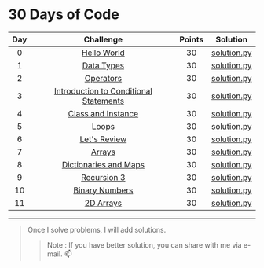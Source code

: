# 30 Days of Code

| Day | Challenge | Points | Solution |
|:---:|:---------:|:------:|:--------:|
|0|[Hello World](https://www.hackerrank.com/challenges/30-hello-world/problem)|30|[solution.py](https://github.com/aesavas/HackerRank/blob/master/30%20Days%20of%20Code/Day%2000%20-%20Hello%20World/solution.py)|
|1|[Data Types](https://www.hackerrank.com/challenges/30-data-types/problem)|30|[solution.py](https://github.com/aesavas/HackerRank/blob/master/30%20Days%20of%20Code/Day%2001%20-%20Data%20Types/solution.py)|
|2|[Operators](https://www.hackerrank.com/challenges/30-operators/problem)|30|[solution.py](https://github.com/aesavas/HackerRank/blob/master/30%20Days%20of%20Code/Day%2002%20-%20Operators/solution.py)|
|3|[Introduction to Conditional Statements](https://www.hackerrank.com/challenges/30-conditional-statements/problem)|30|[solution.py](https://github.com/aesavas/HackerRank/blob/master/30%20Days%20of%20Code/Day%2003%20-%20Introduction%20to%20Conditional%20Statements/solution.py)|
|4|[Class and Instance](https://www.hackerrank.com/challenges/30-class-vs-instance/problem)|30|[solution.py](https://github.com/aesavas/HackerRank/blob/master/30%20Days%20of%20Code/Day%2004%20-%20Class%20vs%20Instance/solution.py)|
|5|[Loops](https://www.hackerrank.com/challenges/30-loops/problem)|30|[solution.py](https://github.com/aesavas/HackerRank/blob/master/30%20Days%20of%20Code/Day%2005%20-%20Loops/solution.py)|
|6|[Let's Review](https://www.hackerrank.com/challenges/30-review-loop/problem)|30|[solution.py](https://github.com/aesavas/HackerRank/blob/master/30%20Days%20of%20Code/Day%2006%20-%20Let's%20Review/solution.py)|
|7|[Arrays](hackerrank.com/challenges/30-arrays/problem)|30|[solution.py](https://github.com/aesavas/HackerRank/tree/master/30%20Days%20of%20Code/Day%2007%20-%20Arrays)|
|8|[Dictionaries and Maps](https://www.hackerrank.com/challenges/30-dictionaries-and-maps/problem)|30|[solution.py](https://github.com/aesavas/HackerRank/blob/master/30%20Days%20of%20Code/Day%2008%20-%20Dictionaries%20and%20Maps/solution.py)|
|9|[Recursion 3](https://www.hackerrank.com/challenges/30-recursion/problem)|30|[solution.py](https://github.com/aesavas/HackerRank/blob/master/30%20Days%20of%20Code/Day%2009%20-%20Recursion%203/solution.py)|
|10|[Binary Numbers](https://www.hackerrank.com/challenges/30-binary-numbers/problem)|30|[solution.py](https://github.com/aesavas/HackerRank/blob/master/30%20Days%20of%20Code/Day%2010%20-%20Binary%20Numbers/solution.py)|
|11|[2D Arrays](https://www.hackerrank.com/challenges/30-2d-arrays/problem)|30|[solution.py](https://github.com/aesavas/HackerRank/blob/master/30%20Days%20of%20Code/Day%2011%20-%202D%20Arrays/solution.py)|

---------------------------------------------
> Once I solve problems, I will add solutions.
>> Note : If you have better solution, you can share with me via e-mail. :mailbox:
